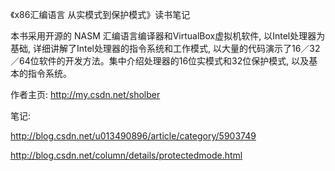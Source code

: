 《x86汇编语言 从实模式到保护模式》读书笔记

本书采用开源的 NASM 汇编语言编译器和VirtualBox虚拟机软件, 以Intel处理器为基础, 详细讲解了Intel处理器的指令系统和工作模式, 以大量的代码演示了16／32／64位软件的开发方法。集中介绍处理器的16位实模式和32位保护模式, 以及基本的指令系统。

作者主页: http://my.csdn.net/sholber

笔记: 

http://blog.csdn.net/u013490896/article/category/5903749 

http://blog.csdn.net/column/details/protectedmode.html